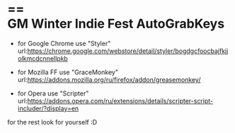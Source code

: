 ==                      
GM Winter Indie Fest AutoGrabKeys
==

 - for Google Chrome use "Styler" url:https://chrome.google.com/webstore/detail/styler/bogdgcfoocbajfkjjolkmcdcnnellpkb

 - for Mozilla FF use "GraceMonkey" url:https://addons.mozilla.org/ru/firefox/addon/greasemonkey/

 - for Opera use "Scripter" url:https://addons.opera.com/ru/extensions/details/scripter-script-includer/?display=en

for the rest look for yourself :D
